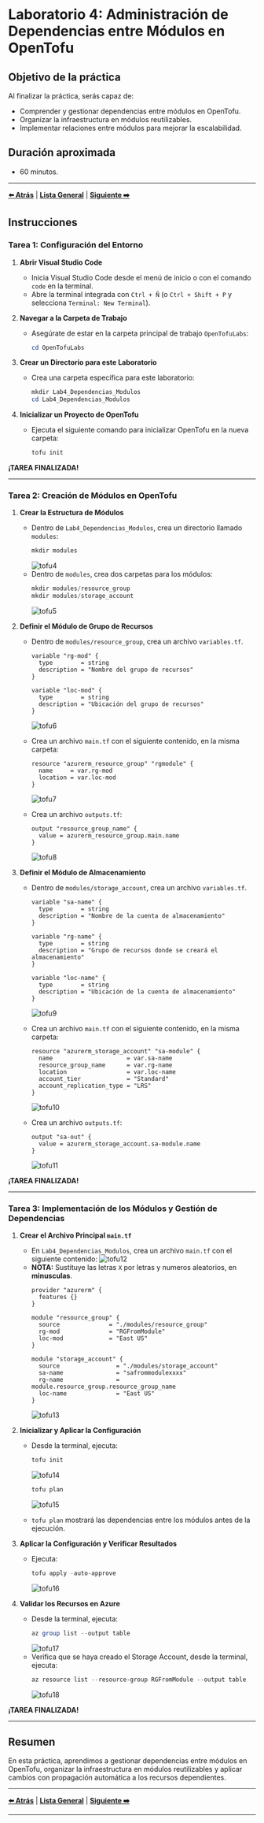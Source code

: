 # Laboratorio 4: Administración de Dependencias entre Módulos en OpenTofu

## Objetivo de la práctica

Al finalizar la práctica, serás capaz de:

- Comprender y gestionar dependencias entre módulos en OpenTofu.
- Organizar la infraestructura en módulos reutilizables.
- Implementar relaciones entre módulos para mejorar la escalabilidad.

## Duración aproximada
- 60 minutos.

---

**[⬅️ Atrás](https://netec-mx.github.io/OPE_TOF_EES1/Cap%C3%ADtulo3/lab3.html)** | **[Lista General](https://netec-mx.github.io/OPE_TOF_EES1/)** | **[Siguiente ➡️](https://netec-mx.github.io/OPE_TOF_EES1/Cap%C3%ADtulo1/lab1.html)**

## Instrucciones

### Tarea 1: Configuración del Entorno

1. **Abrir Visual Studio Code**
   - Inicia Visual Studio Code desde el menú de inicio o con el comando `code` en la terminal.
   - Abre la terminal integrada con `Ctrl + Ñ` (o `Ctrl + Shift + P` y selecciona `Terminal: New Terminal`).

2. **Navegar a la Carpeta de Trabajo**
   - Asegúrate de estar en la carpeta principal de trabajo `OpenTofuLabs`:
     ```powershell
     cd OpenTofuLabs
     ```

3. **Crear un Directorio para este Laboratorio**
   - Crea una carpeta específica para este laboratorio:
     ```powershell
     mkdir Lab4_Dependencias_Modulos
     cd Lab4_Dependencias_Modulos
     ```

4. **Inicializar un Proyecto de OpenTofu**
   - Ejecuta el siguiente comando para inicializar OpenTofu en la nueva carpeta:
     ```powershell
     tofu init
     ```

**¡TAREA FINALIZADA!**

---

### Tarea 2: Creación de Módulos en OpenTofu

1. **Crear la Estructura de Módulos**
   - Dentro de `Lab4_Dependencias_Modulos`, crea un directorio llamado `modules`:
     ```powershell
     mkdir modules
     ```
     ![tofu4](../images/lab4/img1.png)
   - Dentro de `modules`, crea dos carpetas para los módulos:
     ```powershell
     mkdir modules/resource_group
     mkdir modules/storage_account
     ```
     ![tofu5](../images/lab4/img2.png)

2. **Definir el Módulo de Grupo de Recursos**
   - Dentro de `modules/resource_group`, crea un archivo `variables.tf`.
     ```hcl
     variable "rg-mod" {
       type        = string
       description = "Nombre del grupo de recursos"
     }
     
     variable "loc-mod" {
       type        = string
       description = "Ubicación del grupo de recursos"
     }
     ```
     ![tofu6](../images/lab4/img3.png)

   - Crea un archivo `main.tf` con el siguiente contenido, en la misma carpeta:
     ```hcl
     resource "azurerm_resource_group" "rgmodule" {
       name     = var.rg-mod
       location = var.loc-mod
     }
     ```
     ![tofu7](../images/lab4/img4.png)
   
   - Crea un archivo `outputs.tf`:
     ```hcl
     output "resource_group_name" {
       value = azurerm_resource_group.main.name
     }
     ```
     ![tofu8](../images/lab4/img5.png)

3. **Definir el Módulo de Almacenamiento**
   - Dentro de `modules/storage_account`, crea un archivo `variables.tf`.
     ```hcl
     variable "sa-name" {
       type        = string
       description = "Nombre de la cuenta de almacenamiento"
     }
     
     variable "rg-name" {
       type        = string
       description = "Grupo de recursos donde se creará el almacenamiento"
     }
     
     variable "loc-name" {
       type        = string
       description = "Ubicación de la cuenta de almacenamiento"
     }
     ```
     ![tofu9](../images/lab4/img6.png)

   - Crea un archivo `main.tf` con el siguiente contenido, en la misma carpeta:
     ```hcl
     resource "azurerm_storage_account" "sa-module" {
       name                     = var.sa-name
       resource_group_name      = var.rg-name
       location                 = var.loc-name
       account_tier             = "Standard"
       account_replication_type = "LRS"
     }
     ```
     ![tofu10](../images/lab4/img7.png)
   
   - Crea un archivo `outputs.tf`:
     ```hcl
     output "sa-out" {
       value = azurerm_storage_account.sa-module.name
     }
     ```
     ![tofu11](../images/lab4/img8.png)

**¡TAREA FINALIZADA!**

---

### Tarea 3: Implementación de los Módulos y Gestión de Dependencias

1. **Crear el Archivo Principal `main.tf`**
   - En `Lab4_Dependencias_Modulos`, crea un archivo `main.tf` con el siguiente contenido:
   ![tofu12](../images/lab4/img9.png)
   - **NOTA:** Sustituye las letras `X` por letras y numeros aleatorios, en **minusculas**.
     ```hcl
     provider "azurerm" {
       features {}
     }
     
     module "resource_group" {
       source              = "./modules/resource_group"
       rg-mod              = "RGFromModule"
       loc-mod             = "East US"
     }
     
     module "storage_account" {
       source                = "./modules/storage_account"
       sa-name               = "safrommodulexxxx"
       rg-name               = module.resource_group.resource_group_name
       loc-name              = "East US"
     }
     ```
     ![tofu13](../images/lab4/img10.png)

2. **Inicializar y Aplicar la Configuración**
   - Desde la terminal, ejecuta:
     ```powershell
     tofu init
     ```
     ![tofu14](../images/lab4/img11.png)
     ```powershell
     tofu plan
     ```
     ![tofu15](../images/lab4/img12.png)

   - `tofu plan` mostrará las dependencias entre los módulos antes de la ejecución.

3. **Aplicar la Configuración y Verificar Resultados**
   - Ejecuta:
     ```powershell
     tofu apply -auto-approve
     ```
     ![tofu16](../images/lab4/img13.png)

4. **Validar los Recursos en Azure**
   - Desde la terminal, ejecuta:
     ```powershell
     az group list --output table
     ```
     ![tofu17](../images/lab4/img14.png)
   - Verifica que se haya creado el Storage Account, desde la terminal, ejecuta:
     ```powershell
     az resource list --resource-group RGFromModule --output table
     ```
     ![tofu18](../images/lab4/img15.png)

**¡TAREA FINALIZADA!**

---

## Resumen

En esta práctica, aprendimos a gestionar dependencias entre módulos en OpenTofu, organizar la infraestructura en módulos reutilizables y aplicar cambios con propagación automática a los recursos dependientes.

---

**[⬅️ Atrás](https://netec-mx.github.io/OPE_TOF_EES1/Cap%C3%ADtulo3/lab3.html)** | **[Lista General](https://netec-mx.github.io/OPE_TOF_EES1/)** | **[Siguiente ➡️](https://netec-mx.github.io/OPE_TOF_EES1/Cap%C3%ADtulo1/lab1.html)**

---
